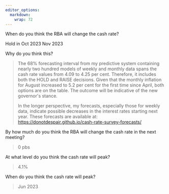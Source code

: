 ```yaml
---
editor_options: 
  markdown: 
    wrap: 72
---
```


When do you think the RBA will change the cash rate?

Hold in Oct 2023 Nov 2023


Why do you think this?

> The 68% forecasting interval from my predictive system containing nearly two hundred models of weekly and monthly data spans the cash rate values from 4.09 to 4.25 per cent. Therefore, it includes both the HOLD and RAISE decisions. Given that the monthly inflation for August increased to 5.2 per cent for the first time since April, both options are on the table. The outcome will be indicative of the new governor's stance.
>
> In the longer perspective, my forecasts, especially those for weekly data, indicate possible decreases in the interest rates starting next year. These forecasts are available at: https://donotdespair.github.io/cash-rate-survey-forecasts/

By how much do you think the RBA will change the cash rate in the next meeting?

> 0 pbs

At what level do you think the cash rate will peak?

> 4.1%

When do you think the cash rate will peak?

> Jun 2023

